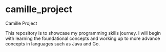 # camille_project
Camille Project

This repository is to showcase my programming skills journey.  I will begin with learning the foundational concepts and working up to more advance concepts in languages such as Java and Go.
